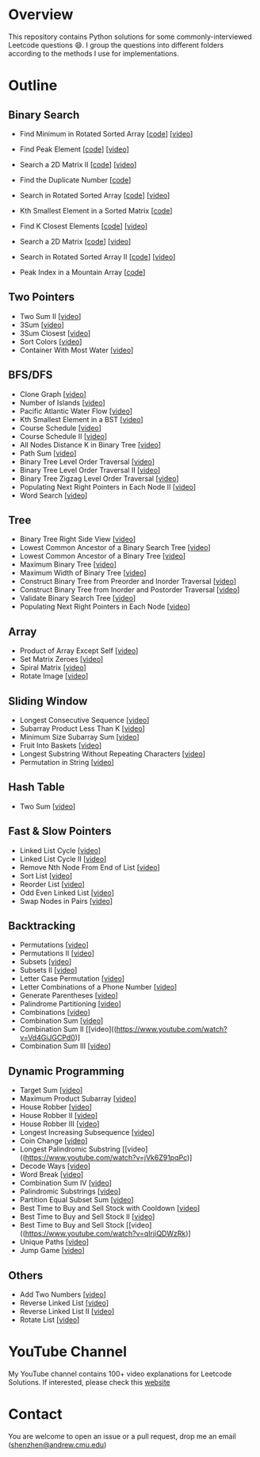 # Overview
This repository contains Python solutions for some commonly-interviewed Leetcode questions :smile:. I group the questions into different folders according to the methods I use for implementations. 

# Outline

## Binary Search
  * Find Minimum in Rotated Sorted Array [[code](https://github.com/ShenZheng2000/Leetcode-Python/blob/main/Binary_Search/153.%20Find%20Minimum%20in%20Rotated%20Sorted%20Array.py)] [[video](https://www.youtube.com/watch?v=nasyOup7luI&list=PLEFWvJbGWm_-Yp-mbmuisf9uYF0CpD8oD&index=2)]
  
  * Find Peak Element [[code](https://github.com/ShenZheng2000/Leetcode-Python/blob/main/Binary_Search/162.%20Find%20Peak%20Element.py)] [[video](https://www.youtube.com/watch?v=ZevIhUlD0FE)]
  
  * Search a 2D Matrix II [[code](https://github.com/ShenZheng2000/Leetcode-Python/blob/main/Binary_Search/240.%20Search%20a%202D%20Matrix%20II.py)] [[video](https://www.youtube.com/watch?v=JeAJWeV71fI)]
  
  * Find the Duplicate Number [[code](https://github.com/ShenZheng2000/Leetcode-Python/blob/main/Binary_Search/287.%20Find%20the%20Duplicate%20Number.py)] 
  
  * Search in Rotated Sorted Array [[code](https://github.com/ShenZheng2000/Leetcode-Python/blob/main/Binary_Search/33.%20Search%20in%20Rotated%20Sorted%20Array.py)] [[video](https://www.youtube.com/watch?v=WIXxGM3T7MQ)]
  
  * Kth Smallest Element in a Sorted Matrix [[code](https://github.com/ShenZheng2000/Leetcode-Python/blob/main/Binary_Search/378.%20Kth%20Smallest%20Element%20in%20a%20Sorted%20Matrix.py)] 
  
  * Find K Closest Elements [[code](https://github.com/ShenZheng2000/Leetcode-Python/blob/main/Binary_Search/658.%20Find%20K%20Closest%20Elements.py)] [[video](https://www.youtube.com/watch?v=D2obbC38IvU)]
  
  * Search a 2D Matrix [[code](https://github.com/ShenZheng2000/Leetcode-Python/blob/main/Binary_Search/74.%20Search%20a%202D%20Matrix.py)] [[video](https://www.youtube.com/watch?v=IDRKH-lUXGg)]
  
  * Search in Rotated Sorted Array II [[code](https://github.com/ShenZheng2000/Leetcode-Python/blob/main/Binary_Search/81.%20Search%20in%20Rotated%20Sorted%20Array%20II.py)] [[video](https://www.youtube.com/watch?v=6Lz1FTmLGEM)]
  
  * Peak Index in a Mountain Array [[code](https://github.com/ShenZheng2000/Leetcode-Python/blob/main/Binary_Search/852.%20Peak%20Index%20in%20a%20Mountain%20Array.py)] 
  
## Two Pointers
  * Two Sum II  [[video](https://www.youtube.com/watch?v=iNIMxBpNubY)]
  * 3Sum  [[video](https://www.youtube.com/watch?v=ExfMNWROV-8&t=2s)]
  * 3Sum Closest  [[video](https://www.youtube.com/watch?v=HmA8-91PXAM&t=4s)]
  * Sort Colors  [[video](https://www.youtube.com/watch?v=wPLOvc4KiE0&t=1s)]
  * Container With Most Water  [[video](https://www.youtube.com/watch?v=wX3h5k2sJIk&t=142s)]

## BFS/DFS
  * Clone Graph  [[video](https://www.youtube.com/watch?v=9UqaEPyy6LI&t=1s)]
  * Number of Islands  [[video](https://www.youtube.com/watch?v=SyFF1lO1tHw)]
  * Pacific Atlantic Water Flow  [[video](https://www.youtube.com/watch?v=0FTlx_5YAWk&t=5s)]
  * Kth Smallest Element in a BST  [[video](https://www.youtube.com/watch?v=7w0bvySlrjc)]
  * Course Schedule  [[video](https://www.youtube.com/watch?v=kef5k7Hd9r4)]
  * Course Schedule II  [[video](https://www.youtube.com/watch?v=4L-FG7V-VYw&t=7s)]
  * All Nodes Distance K in Binary Tree  [[video](https://www.youtube.com/watch?v=_6ZbbCvjcmo&t=8s)]
  * Path Sum  [[video](https://www.youtube.com/watch?v=EzW0Kf_WwcY)]
  * Binary Tree Level Order Traversal  [[video](https://www.youtube.com/watch?v=PwX4H49fdVU)]
  * Binary Tree Level Order Traversal II  [[video](https://www.youtube.com/watch?v=SlHNfi2GDbg)]
  * Binary Tree Zigzag Level Order Traversal  [[video](https://www.youtube.com/watch?v=FzYK9MUTJM0&t=2s)]
  * Populating Next Right Pointers in Each Node II  [[video](https://www.youtube.com/watch?v=UbhdyQ3albE)]
  * Word Search  [[video](https://www.youtube.com/watch?v=aSyDiUPFt9E)]
    
## Tree
  * Binary Tree Right Side View  [[video](https://www.youtube.com/watch?v=iWIoFAka0q0)]
  * Lowest Common Ancestor of a Binary Search Tree  [[video](https://www.youtube.com/watch?v=HnO8BDjN4CY&t=6s)]
  * Lowest Common Ancestor of a Binary Tree  [[video](https://www.youtube.com/watch?v=I0S6TQ_VTJc&t=4s)]
  * Maximum Binary Tree  [[video](https://www.youtube.com/watch?v=ME36syo5LpQ&t=5s)]
  * Maximum Width of Binary Tree  [[video](https://www.youtube.com/watch?v=ohra-hdHP_8&t=4s)]
  * Construct Binary Tree from Preorder and Inorder Traversal  [[video](https://www.youtube.com/watch?v=XRBdhwnftxY)]
  * Construct Binary Tree from Inorder and Postorder Traversal  [[video](https://www.youtube.com/watch?v=kZjKUhMbkpU)]
  * Validate Binary Search Tree  [[video](https://www.youtube.com/watch?v=XL6p0F1oa6o&t=4s)]
  * Populating Next Right Pointers in Each Node  [[video](https://www.youtube.com/watch?v=UbhdyQ3albE)]
    
## Array
  * Product of Array Except Self  [[video](https://www.youtube.com/watch?v=-ygRXqil5SI)]
  * Set Matrix Zeroes  [[video](https://www.youtube.com/watch?v=R74rit1drFM)]
  * Spiral Matrix  [[video](https://www.youtube.com/watch?v=MLaMjWcKlZY)]
  * Rotate Image  [[video](https://www.youtube.com/watch?v=3Uz3b0nQw6c&t=9s)]
    
## Sliding Window
  * Longest Consecutive Sequence  [[video](https://www.youtube.com/watch?v=30onXNNJUFU)]
  * Subarray Product Less Than K  [[video](https://www.youtube.com/watch?v=OGGp91_M4xs&t=8s)]
  * Minimum Size Subarray Sum  [[video](https://www.youtube.com/watch?v=vlDO_LFQhTU&t=4s)]
  * Fruit Into Baskets  [[video](https://www.youtube.com/watch?v=Ms7b-2aBp2Y&t=1s)]
  * Longest Substring Without Repeating Characters  [[video](https://www.youtube.com/watch?v=Nqhy8IHqCz0&t=5s)]
  * Permutation in String  [[video](https://www.youtube.com/watch?v=3KEeSaVKdq0&t=7s)]
    
## Hash Table
  * Two Sum  [[video](https://www.youtube.com/watch?v=IDRKH-lUXGg)]
    
## Fast & Slow Pointers
  * Linked List Cycle  [[video](https://www.youtube.com/watch?v=UkGzygIp3s8&t=1s)]
  * Linked List Cycle II  [[video](https://www.youtube.com/watch?v=IDRKH-lUXGg)]
  * Remove Nth Node From End of List  [[video](https://www.youtube.com/watch?v=IDRKH-lUXGg)]
  * Sort List  [[video](https://www.youtube.com/watch?v=IDRKH-lUXGg)]
  * Reorder List  [[video](https://www.youtube.com/watch?v=IDRKH-lUXGg)]
  * Odd Even Linked List  [[video](https://www.youtube.com/watch?v=IDRKH-lUXGg)]
  * Swap Nodes in Pairs  [[video](https://www.youtube.com/watch?v=IDRKH-lUXGg)]

## Backtracking
  * Permutations  [[video](https://www.youtube.com/watch?v=Cp2xtOpXuaw)]
  * Permutations II  [[video](https://www.youtube.com/watch?v=7x6t0WoC8_0)]
  * Subsets  [[video](https://www.youtube.com/watch?v=FyDb99x71BQ)]
  * Subsets II  [[video](https://www.youtube.com/watch?v=UuVYZ7O8iMo&t=1s)]
  * Letter Case Permutation  [[video](https://www.youtube.com/watch?v=oEn8T3aPjiU&t=5s)]
  * Letter Combinations of a Phone Number  [[video](https://www.youtube.com/watch?v=Wr9sJHEfGNI)]
  * Generate Parentheses  [[video](https://www.youtube.com/watch?v=hCXP442l1ho)]
  * Palindrome Partitioning  [[video](https://www.youtube.com/watch?v=ZhtjlfPeU8s)]
  * Combinations  [[video](https://www.youtube.com/watch?v=FnRM3OYqAgk)]
  * Combination Sum  [[video](https://www.youtube.com/watch?v=C8-KmYqBkOs&t=49s)]
  * Combination Sum II  [[video]((https://www.youtube.com/watch?v=Vd4GiJGCPd0)]
  * Combination Sum III  [[video](https://www.youtube.com/watch?v=yxcVaUjpJto)]

## Dynamic Programming
  * Target Sum  [[video](https://www.youtube.com/watch?v=jXQzOFpSrc8&t=3s)]
  * Maximum Product Subarray  [[video](https://www.youtube.com/watch?v=_XFH_6FwL6E)]
  * House Robber  [[video](https://www.youtube.com/watch?v=Kux7asmpLpU)]
  * House Robber II  [[video](https://www.youtube.com/watch?v=wxvHoh5PKjE)]
  * House Robber III  [[video](https://www.youtube.com/watch?v=2U-HpIC9aLk&t=5s)]
  * Longest Increasing Subsequence  [[video](https://www.youtube.com/watch?v=egonTBg4aBY)]
  * Coin Change  [[video](https://www.youtube.com/watch?v=asbqmak2VjQ)]
  * Longest Palindromic Substring  [[video]((https://www.youtube.com/watch?v=jVk6Z91pqPc)]
  * Decode Ways  [[video](https://www.youtube.com/watch?v=C-WBnjkQvzc)]
  * Word Break  [[video](https://www.youtube.com/watch?v=lie9BzmkMeM)]
  * Combination Sum IV  [[video](https://www.youtube.com/watch?v=-F1B_k3_zAc)]
  * Palindromic Substrings  [[video](https://www.youtube.com/watch?v=aIZg6FiCWn4)]
  * Partition Equal Subset Sum  [[video](https://www.youtube.com/watch?v=8IDSGGwwxqQ)]
  * Best Time to Buy and Sell Stock with Cooldown  [[video](https://www.youtube.com/watch?v=eaaeT5_o5hI)]
  * Best Time to Buy and Sell Stock II  [[video](https://www.youtube.com/watch?v=CSNWWtv-oS4&t=3s)]
  * Best Time to Buy and Sell Stock  [[video]((https://www.youtube.com/watch?v=qIrjiQDWzRk)]
  * Unique Paths  [[video](https://www.youtube.com/watch?v=cXqeDMjFMw4)]
  * Jump Game  [[video](https://www.youtube.com/watch?v=lB7CqgU6gbk)]

## Others
  * Add Two Numbers  [[video](https://www.youtube.com/watch?v=DQe6MANrNko)]
  * Reverse Linked List  [[video](https://www.youtube.com/watch?v=_E-huTkKdLo)]
  * Reverse Linked List II  [[video](https://www.youtube.com/watch?v=3fbeDBZ6qVo&t=4s)]
  * Rotate List  [[video](https://www.youtube.com/watch?v=tzlHQdFoYjI)]

# YouTube Channel
My YouTube channel contains 100+ video explanations for Leetcode Solutions. If interested, please check this [website](https://www.youtube.com/channel/UCwsy6n3UFfK2EavTfK1bI5w)

# Contact
You are welcome to open an issue or a pull request, drop me an email (shenzhen@andrew.cmu.edu)
